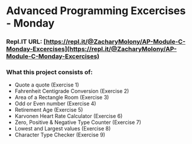 # Advanced Programming Excercises - Monday

### Repl.IT URL: [https://repl.it/@ZacharyMolony/AP-Module-C-Monday-Excercises](https://repl.it/@ZacharyMolony/AP-Module-C-Monday-Excercises)

### What this project consists of:
 - Quote a quote (Exercise 1)
 - Fahrenheit Centigrade Conversion (Exercise 2)
 - Area of a Rectangle Room (Exercise 3)
 - Odd or Even number (Exercise 4)
 - Retirement Age (Exercise 5)
 - Karvonen Heart Rate Calculator (Exercise 6)
 - Zero, Positive & Negative Type Counter (Exercise 7)
 - Lowest and Largest values (Exercise 8)
 - Character Type Checker (Exercise 9)